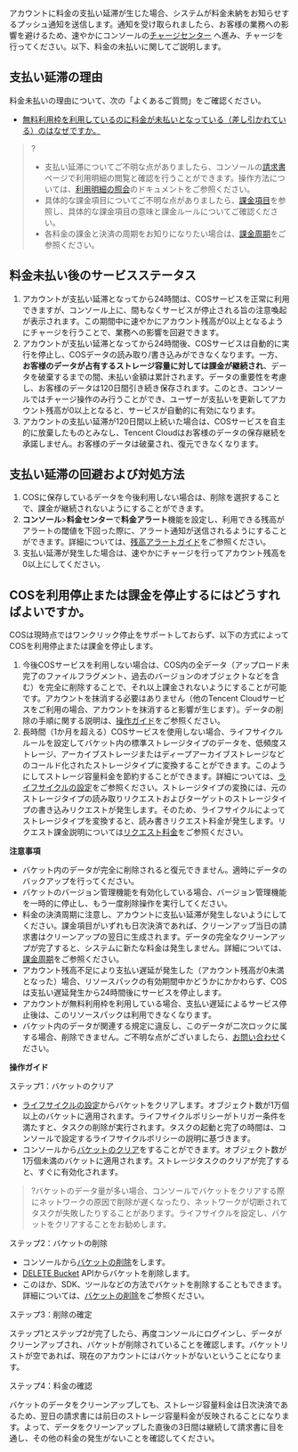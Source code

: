 アカウントに料金の支払い延滞が生じた場合、システムが料金未納をお知らせするプッシュ通知を送信します。通知を受け取られましたら、お客様の業務への影響を避けるため、速やかにコンソールの[チャージセンター](https://console.cloud.tencent.com/account/recharge) へ進み、チャージを行ってください。以下、料金の未払いに関してご説明します。

## 支払い延滞の理由

料金未払いの理由について、次の「よくあるご質問」をご確認ください。

- [無料利用枠を利用しているのに料金が未払いとなっている（差し引かれている）のはなぜですか。](https://intl.cloud.tencent.com/document/product/436/10373)



>?
>- 支払い延滞についてご不明な点がありましたら、コンソールの[請求書](https://console.cloud.tencent.com/expense/bill/overview)ページで利用明細の閲覧と確認を行うことができます。操作方法については、[利用明細の照会](https://intl.cloud.tencent.com/document/product/436/31631)のドキュメントをご参照ください。
>- 具体的な課金項目についてご不明な点がありましたら、[課金項目](https://intl.cloud.tencent.com/document/product/436/33776)を参照し、具体的な課金項目の意味と課金ルールについてご確認ください。
>- 各料金の課金と決済の周期をお知りになりたい場合は、[課金周期](https://intl.cloud.tencent.com/document/product/436/16871)をご参照ください。


## 料金未払い後のサービスステータス


1. アカウントが支払い延滞となってから24時間は、COSサービスを正常に利用できますが、コンソール上に、間もなくサービスが停止される旨の注意喚起が表示されます。この期間中に速やかにアカウント残高が0以上となるようにチャージを行うことで、業務への影響を回避できます。
2. アカウントが支払い延滞となってから24時間後、COSサービスは自動的に実行を停止し、COSデータの読み取り/書き込みができなくなります。一方、**お客様のデータが占有するストレージ容量に対しては課金が継続され**、データを破棄するまでの間、未払い金額は累計されます。データの重要性を考慮し、お客様のデータは120日間引き続き保存されます。このとき、コンソールではチャージ操作のみ行うことができ、ユーザーが支払いを更新してアカウント残高が0以上となると、サービスが自動的に有効になります。
3. アカウントの支払い延滞が120日間以上続いた場合は、COSサービスを自主的に放棄したものとみなし、Tencent Cloudはお客様のデータの保存継続を承諾しません。お客様のデータは破棄され、復元できなくなります。


## 支払い延滞の回避および対処方法


1. COSに保存しているデータを今後利用しない場合は、削除を選択することで、課金が継続されないようにすることができます。
2. **コンソール**>**料金センター**で**料金アラート**機能を設定し、利用できる残高がアラートの閾値を下回った際に、アラート通知が送信されるようにすることができます。詳細については、[残高アラートガイド](https://intl.cloud.tencent.com/document/product/555/9942)をご参照ください。
3. 支払い延滞が発生した場合は、速やかにチャージを行ってアカウント残高を0以上にしてください。



## COSを利用停止または課金を停止するにはどうすればよいですか。

COSは現時点ではワンクリック停止をサポートしておらず、以下の方式によってCOSを利用停止または課金を停止します。

1. 今後COSサービスを利用しない場合は、COS内の全データ（アップロード未完了のファイルフラグメント、過去のバージョンのオブジェクトなどを含む）を完全に削除することで、それ以上課金されないようにすることが可能です。アカウントを抹消する必要はありません（他のTencent Cloudサービスをご利用の場合、アカウントを抹消すると影響が生じます）。データの削除の手順に関する説明は、[操作ガイド](#close)をご参照ください。
2. 長時間（1か月を超える）COSサービスを使用しない場合、ライフサイクルルールを設定してバケット内の標準ストレージタイプのデータを、低頻度ストレージ、アーカイブストレージまたはディープアーカイブストレージなどのコールド化されたストレージタイプに変換することができます。このようにしてストレージ容量料金を節約することができます。詳細については、[ライフサイクルの設定](https://intl.cloud.tencent.com/document/product/436/14605)をご参照ください。ストレージタイプの変換には、元のストレージタイプの読み取りリクエストおよびターゲットのストレージタイプの書き込みリクエストが発生します。そのため、ライフサイクルによってストレージタイプを変換すると、読み書きリクエスト料金が発生します。リクエスト課金説明については[リクエスト料金](https://intl.cloud.tencent.com/document/product/436/40100)をご参照ください。


**注意事項**

- バケット内のデータが完全に削除されると復元できません。適時にデータのバックアップを行ってください。
- バケットのバージョン管理機能を有効化している場合、バージョン管理機能を一時的に停止し、もう一度削除操作を実行してください。
- 料金の決済周期に注意し、アカウントに支払い延滞が発生しないようにしてください。課金項目がいずれも日次決済であれば、クリーンアップ当日の請求書はクリーンアップの翌日に生成されます。データの完全なクリーンアップが完了すると、システムに新たな料金は発生しません。詳細については、[課金周期](https://intl.cloud.tencent.com/document/product/436/16871)をご参照ください。
- アカウント残高不足により支払い遅延が発生した（アカウント残高が0未満となった）場合、リソースパックの有効期間中かどうかにかかわらず、COSは支払い遅延発生から24時間後にサービスを停止します。
- アカウントが無料利用枠を利用している場合、支払い遅延によるサービス停止後は、このリソースパックは利用できなくなります。
- バケット内のデータが関連する規定に違反し、このデータが二次ロックに属する場合、削除できません。ご不明な点がございましたら、[お問い合わせ](https://intl.cloud.tencent.com/contact-sales)ください。 



[](id:guide)

**操作ガイド**


ステップ1：バケットのクリア

- [ライフサイクルの設定](https://intl.cloud.tencent.com/document/product/436/14605)からバケットをクリアします。オブジェクト数が1万個以上のバケットに適用されます。ライフサイクルポリシーがトリガー条件を満たすと、タスクの削除が実行されます。タスクの起動と完了の時間は、コンソールで設定するライフサイクルポリシーの説明に基づきます。
- コンソールから[バケットのクリア](https://intl.cloud.tencent.com/document/product/436/30926)をすることができます。オブジェクト数が1万個未満のバケットに適用されます。ストレージタスクのクリアが完了すると、すぐに有効化されます。

>?バケットのデータ量が多い場合、コンソールでバケットをクリアする際にネットワークの原因で削除が遅くなったり、ネットワークが切断されてタスクが失敗したりすることがあります。ライフサイクルを設定し、バケットをクリアすることをお勧めします。
>

ステップ2：バケットの削除

- コンソールから[バケットの削除](https://intl.cloud.tencent.com/document/product/436/30361)をします。
- [DELETE Bucket](https://intl.cloud.tencent.com/document/product/436/7732) APIからバケットを削除します。
- このほか、SDK、ツールなどの方法でバケットを削除することもできます。詳細については、[バケットの削除](https://intl.cloud.tencent.com/document/product/436/14105)をご参照ください。

ステップ3：削除の確定

ステップ1とステップ2が完了したら、再度コンソールにログインし、データがクリーンアップされ、バケットが削除されていることを確認します。バケットリストが空であれば、現在のアカウントにはバケットがないということになります。

ステップ4：料金の確認

バケットのデータをクリーンアップしても、ストレージ容量料金は日次決済であるため、翌日の請求書には前日のストレージ容量料金が反映されることになります。よって、データをクリーンアップした直後の3日間は継続して請求書に目を通し、その他の料金の発生がないことを確認してください。

